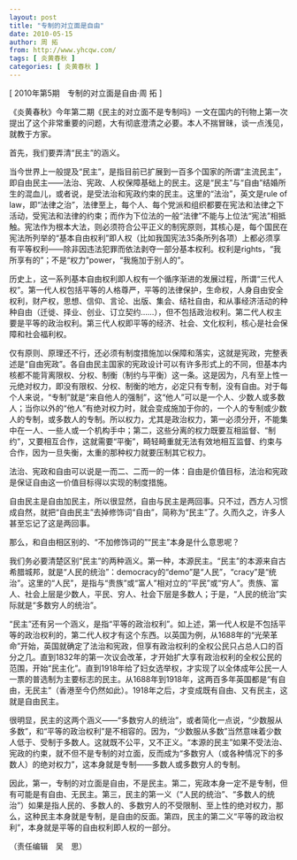 ```yaml
---
layout: post
title: "专制的对立面是自由"
date: 2010-05-15
author: 周 拓
from: http://www.yhcqw.com/
tags: [ 炎黄春秋 ]
categories: [ 炎黄春秋 ]
---
```



[ 2010年第5期　专制的对立面是自由·周 拓 ]

《炎黄春秋》今年第二期《民主的对立面不是专制吗》一文在国内的刊物上第一次提出了这个非常重要的问题，大有彻底澄清之必要。本人不揣冒昧，谈一点浅见，就教于方家。

首先，我们要弄清“民主”的涵义。


当今世界上一般提及“民主”，是指目前已扩展到一百多个国家的所谓“主流民主”，即自由民主——法治、宪政、人权保障基础上的民主。这是“民主”与“自由”结婚所生的混血儿，或者说，是受法治和宪政约束的民主。这里的“法治”，英文是rule 
of 
law，即“法律之治”，法律至上，每个人、每个党派和组织都要在宪法和法律之下活动，受宪法和法律的约束；而作为下位法的一般“法律”不能与上位法“宪法”相抵触。宪法作为根本大法，则必须符合公平正义的制宪原则，其核心是，每个国民在宪法所列举的“基本自由权利”即人权（比如我国宪法35条所列各项）上都必须享有平等权利——除非因违法犯罪而依法剥夺一部分基本权利。权利是rights，“我所享有的”；不是“权力”power，“我施加于别人的”。


历史上，这一系列基本自由权利即人权有一个循序渐进的发展过程，所谓“三代人权”。第一代人权包括平等的人格尊严，平等的法律保护，生命权，人身自由安全权利，财产权，思想、信仰、言论、出版、集会、结社自由，和从事经济活动的种种自由（迁徙、择业、创业、订立契约……），但不包括政治权利。第二代人权主要是平等的政治权利。第三代人权即平等的经济、社会、文化权利，核心是社会保障和社会福利权。


仅有原则、原理还不行，还必须有制度措施加以保障和落实，这就是宪政，完整表述是“自由宪政”。各自由民主国家的宪政设计可以有许多形式上的不同，但基本内核都不能背离限权、分权、制衡（制约与平衡）这一条。这是因为，凡有至上性一元绝对权力，即没有限权、分权、制衡的地方，必定只有专制，没有自由。对于每个人来说，“专制”就是“来自他人的强制”，这“他人”可以是一个人、少数人或多数人；当你以外的“他人”有绝对权力时，就会变成施加于你的，一个人的专制或少数人的专制，或多数人的专制。所以权力，尤其是政治权力，第一必须分开，不能集中在一人、一些人或一个机构手中；第二，这些分离的权力既要互相监督、“制约”，又要相互合作，这就需要“平衡”，畸轻畸重就无法有效地相互监督、约束与合作，因为一旦失衡，太重的那种权力就要压制其它权力。

法治、宪政和自由可以说是一而二、二而一的一体：自由是价值目标，法治和宪政是保证自由这一价值目标得以实现的制度措施。


自由民主是自由加民主，所以很显然，自由与民主是两回事。只不过，西方人习惯成自然，就把“自由民主”去掉修饰词“自由”，简称为“民主”了。久而久之，许多人甚至忘记了这是两回事。

那么，和自由相区别的、“不加修饰词的”“民主”本身是什么意思呢？


我们务必要清楚区别“民主”的两种涵义。第一种，本源民主。“民主”的本源来自古希腊城邦，就是“人民的统治”：democracy的“demo”是“人民”，“cracy”是“统治”。这里的“人民”，是指与“贵族”或“富人”相对立的“平民”或“穷人”。贵族、富人、社会上层是少数人，平民、穷人、社会下层是多数人；于是，“人民的统治”实际就是“多数穷人的统治”。


“民主”还有另一个涵义，是指“平等的政治权利”。如上述，第一代人权是不包括平等的政治权利的，第二代人权才有这个东西。以英国为例，从1688年的“光荣革命”开始，英国就确定了法治和宪政，但享有政治权利的全权公民只占总人口的百分之几。直到1832年的第一次议会改革，才开始扩大享有政治权利的全权公民的范围，开始“民主化”。直到1918年给了妇女选举权，才实现了以全体成年公民一人一票的普选制为主要标志的民主。从1688年到1918年，这两百多年英国都是“有自由，无民主”（香港至今仍然如此）。1918年之后，才变成既有自由、又有民主，这就是自由民主。


很明显，民主的这两个涵义——“多数穷人的统治”，或者简化一点说，“少数服从多数”，和“平等的政治权利”是不相容的。因为，“少数服从多数”当然意味着少数人低于、受制于多数人。这就既不公平，又不正义。“本源的民主”如果不受法治、宪政的约束，就不但不是专制的对立面，反而成为“多数穷人（或各种情况下的多数人）的绝对权力”，这本身就是专制——多数人或多数穷人的专制。


因此，第一，专制的对立面是自由，不是民主。第二，宪政本身一定不是专制，但有可能是有自由、无民主。第三，民主的第一义（“人民的统治”、“多数人的统治”）如果是指人民的、多数人的、多数穷人的不受限制、至上性的绝对权力，那么，这种民主本身就是专制，是自由的反面。第四，民主的第二义“平等的政治权利”，本身就是平等的自由权利即人权的一部分。

（责任编辑　吴　思）


